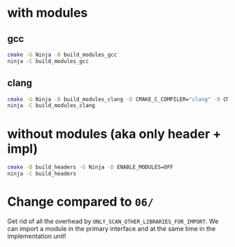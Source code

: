 # with modules 
## gcc
```bash
cmake -G Ninja -B build_modules_gcc
ninja -C build_modules_gcc
```

## clang
```bash
cmake -G Ninja -B build_modules_clang -D CMAKE_C_COMPILER="clang" -D CMAKE_CXX_COMPILER="clang++"
ninja -C build_modules_clang
```

# without modules (aka only header + impl)
```bash
cmake -B build_headers -G Ninja -D ENABLE_MODULES=OFF
ninja -C build_headers
```

# Change compared to `06/`

Get rid of all the overhead by `ONLY_SCAN_OTHER_LIBRARIES_FOR_IMPORT`.
We can import a module in the primary interface and at the same time in the implementation unit!